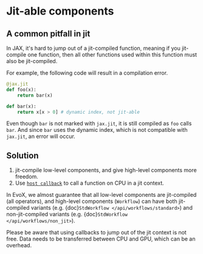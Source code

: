 # Jit-able components

## A common pitfall in jit

In JAX, it's hard to jump out of a jit-compiled function, meaning if you jit-compile one function,
then all other functions used within this function must also be jit-compiled.

For example, the following code will result in a compilation error.

```python
@jax.jit
def foo(x):
    return bar(x)

def bar(x):
    return x[x > 0] # dynamic index, not jit-able
```

Even though `bar` is not marked with `jax.jit`, it is still compiled as `foo` calls `bar`.
And since `bar` uses the dynamic index, which is not compatible with `jax.jit`, an error will occur.

## Solution

1. jit-compile low-level components, and give high-level components more freedom.
2. Use [`host callback`](https://jax.readthedocs.io/en/latest/notebooks/external_callbacks.html) to call a function on CPU in a jit context.

In EvoX, we almost guarantee that all low-level components are jit-compiled (all operators), and high-level components (`Workflow`) can have both jit-compiled variants (e.g. {doc}`StdWorkflow </api/workflows/standard>`) and non-jit-compiled variants (e.g. {doc}`StdWorkflow </api/workflows/non_jit>`).

Please be aware that using callbacks to jump out of the jit context is not free. Data needs to be transferred between CPU and GPU, which can be an overhead.
